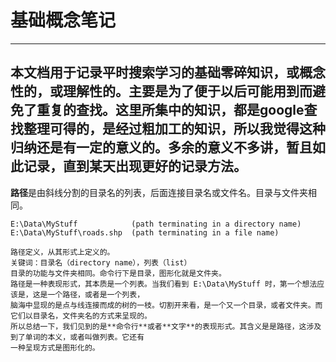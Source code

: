 # 基础概念笔记

---

本文档用于记录平时搜索学习的基础零碎知识，或概念性的，或理解性的。主要是为了便于以后可能用到而避免了重复的查找。这里所集中的知识，都是google查找整理可得的，是经过粗加工的知识，所以我觉得这种归纳还是有一定的意义的。多余的意义不多讲，暂且如此记录，直到某天出现更好的记录方法。
---
**路径**是由斜线分割的目录名的列表，后面连接目录名或文件名。目录与文件夹相同。

```
E:\Data\MyStuff            (path terminating in a directory name)
E:\Data\MyStuff\roads.shp  (path terminating in a file name)
```
```
路径定义，从其形式上定义的。
关键词：目录名（directory name），列表（list）
目录的功能与文件夹相同。命令行下是目录，图形化就是文件夹。
路径是一种表现形式，其本质是一个列表。当我们看到 E:\Data\MyStuff 时，第一个想法应该是，这是一个路径，或者是一个列表，
脑海中显现的是点与线连接而成的树的一枝。切割开来看，是一个又一个目录，或者文件夹。而它们以目录名，文件夹名的方式来呈现的。
所以总结一下，我们见到的是**命令行**或者**文字**的表现形式。其含义是是路径，这涉及到了单词的本义，或者叫做列表。它还有
一种呈现方式是图形化的。
```

